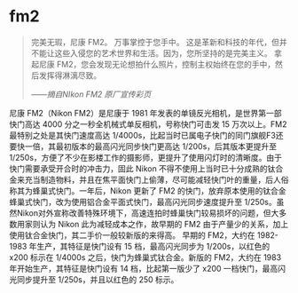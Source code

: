 # fm2

> 完美无瑕，尼康 FM2。
  万事掌控于您手中。
  这是革新和科技的年代，但并不能让这些入侵您的艺术世界和生活。因为，您所坚持的是完美主义。
  拿起尼康 FM2，您会发现无论想拍什么照片，控制主权始终在您的手中，然后发挥得淋漓尽致。
>  
> *——摘自NIkon FM2 原厂宣传彩页*

尼康 FM2（Nikon FM2）是尼康于 1981 年发表的单镜反光相机，是世界第一部快门高达 4000 分之一秒全机械式单反相机，号称快门可击发 15 万次以上。FM2 最特别之处是其快门速度高达 1/4000s，比起当时已属电子快门的同门旗舰F3还要快一倍，其最初版本的最高闪光同步快门更高达 1/200s，后其版本更提升至 1/250s，方便了不少在影楼工作的摄影师，更提升了使用闪灯时的清晰度。由于快门需要承受开合时的冲击力，固此 Nikon 不得不使用上当时已十分成熟的钛合金来充当制造物料，并且在焦平面快门上偷薄，尽可能减轻快门叶的重量，后人俗称其为蜂巢式快门。一年后，Nikon 更新了 FM2 的快门，放弃原本使用的钛合金蜂巢式快门，改为使用铝合金平面式快门，最高闪光同步速度提升至 1/250s。虽然Nikon对外宣称改善特殊环境下，高速连拍时蜂巢快门较易损坏的问题，但大多数用家则认为 Nikon 此为减轻成本之作，故早期的 FM2 由于产量少的关系，加上使用钛合金快门，其二手价一般较新版的来得高。 早期的 FM2，大约在 1982-1983 年生产，其特征是快门设有 15 档，最高闪光同步为 1/200s，以红色的 x200 标示在 1/4000s 之后，快门为蜂巢式钛合金。新版的 FM2，大约在 1983 年开始生产，其特征是快门设有 14 档，比起第一版少了 x200 一档快门，最高闪光同步提升至 1/250s，并且以红色的 250 标示。
